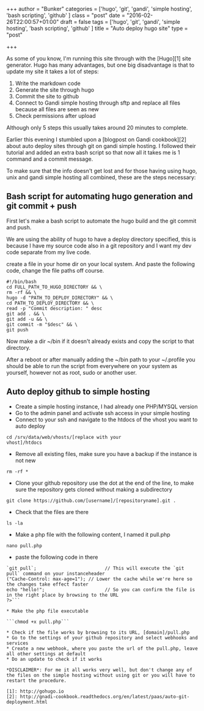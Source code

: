 +++
author = "Bunker"
categories = ['hugo', 'git', 'gandi', 'simple hosting', 'bash scripting', 'github' ]
class = "post"
date = "2016-02-26T22:00:57+01:00"
draft = false
tags = ['hugo', 'git', 'gandi', 'simple hosting', 'bash scripting', 'github' ]
title = "Auto deploy hugo site"
type = "post"

+++

As some of you know, I'm running this site through with the [Hugo][1] site generator. Hugo has many advantages, but one big disadvantage is that to update my site it takes a lot of steps:

1. Write the markdown code
2. Generate the site through hugo
3. Commit the site to github
4. Connect to Gandi simple hosting through sftp and replace all files because all files are seen as new
5. Check permissions after upload

Although only 5 steps this usually takes around 20 minutes to complete.

Earlier this evening I stumbled upon a [blogpost on Gandi cookbook][2] about auto deploy sites through git on gandi simple hosting. I followed their tutorial and added an extra bash script so that now all it takes me is 1 command and a commit message.

To make sure that the info doesn't get lost and for those having using hugo, unix and gandi simple hosting all combined, these are the steps necessary:

## Bash script for automating hugo generation and git commit + push

First let's make a bash script to automate the hugo build and the git commit and push. 

We are using the ability of hugo to have a deploy directory specified, this is because I have my source code also in a git repository and I want my dev code separate from my live code.

create a file in your home dir on your local system. And paste the following code, change the file paths off course.

```
#!/bin/bash
cd FULL_PATH_TO_HUGO_DIRECTORY && \
rm -rf && \
hugo -d "PATH_TO_DEPLOY_DIRECTORY" && \
cd PATH_TO_DEPLOY_DIRECTORY && \
read -p "Commit description: " desc
git add . && \
git add -u && \
git commit -m "$desc" && \
git push
```

Now make a dir ~/bin if it doesn't already exists and copy the script to that directory.

After a reboot or after manually adding the ~/bin path to your ~/.profile you should be able to run the script from everywhere on your system as yourself, however not as root, sudo or another user.

## Auto deploy github to simple hosting

* Create a simple hosting instance, I had already one PHP/MYSQL version
* Go to the admin panel and activate ssh access in your simple hosting
* Connect to your ssh and navigate to the htdocs of the vhost you want to auto deploy

<code>cd /srv/data/web/vhosts/[replace with your vhost]/htdocs</code>

* Remove all existing files, make sure you have a backup if the instance is not new

```rm -rf *```


* Clone your github repository use the dot at the end of the line, to make sure the repository gets cloned without making a subdirectory

```git clone https://github.com/[username]/[repositoryname].git .```


* Check that the files are there

```ls -la```

* Make a php file with the following content, I named it pull.php

```nano pull.php```

* paste the following code in there

```<?php
`git pull`;                         // This will execute the `git pull` command on your instanceheader
("Cache-Control: max-age=1"); // Lower the cache while we're here so the changes take effect faster
echo "hello!";                      // So you can confirm the file is in the right place by browsing to the URL
?>```

* Make the php file executable

```chmod +x pull.php```

* Check if the file works by browsing to its URL, [domain]/pull.php
* Go to the settings of your github repository and select webhooks and services
* Create a new webhook, where you paste the url of the pull.php, leave all other settings at default
* Do an update to check if it works

*DISCLAIMER*: For me it all works very well, but don't change any of the files on the simple hosting without using git or you will have to restart the procedure.

[1]: http://gohugo.io
[2]: http://gnadi-cookbook.readthedocs.org/en/latest/paas/auto-git-deployment.html
